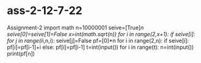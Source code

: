 # ass-2-12-7-22
Assignment-2
import math
n=10000001
seive=[True]*n
seive[0]=seive[1]=False
x=int(math.sqrt(n))
for i in range(2,x+1):
    if seive[i]:
        for j in range(i*i,n,i):
            seive[j]=False
pf=[0]*n
for i in range(2,n):
    if seive[i]:
        pf[i]=pf[i-1]+i
    else:
        pf[i]=pf[i-1]
t=int(input())
for i in range(t):
    n=int(input())
    print(pf[n])
